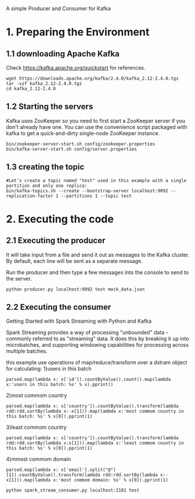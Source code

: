 A simple Producer and Consumer for Kafka

# 1. Preparing the Environment

## 1.1 downloading Apache Kafka 
Check https://kafka.apache.org/quickstart for
references.
```
wget https://downloads.apache.org/kafka/2.4.0/kafka_2.12-2.4.0.tgz
tar -xzf kafka_2.12-2.4.0.tgz
cd kafka_2.12-2.4.0
```

## 1.2 Starting the servers
Kafka uses ZooKeeper so you need to first start a ZooKeeper server if you don't already have one. You can use the convenience script packaged with kafka to get a quick-and-dirty single-node ZooKeeper instance.

```
bin/zookeeper-server-start.sh config/zookeeper.properties
bin/kafka-server-start.sh config/server.properties
```

## 1.3 creating the topic
```
#Let's create a topic named "test" used in this example with a single partition and only one replica:
bin/kafka-topics.sh --create --bootstrap-server localhost:9092 --replication-factor 1 --partitions 1 --topic test
```

# 2. Executing the code

## 2.1 Executing the producer 
It will take input from a file and send it out as messages to the Kafka cluster. By default, each line will be sent as a separate message.

Run the producer and then type a few messages into the console to send to the server. 
```
python producer.py localhost:9092 test mock_data.json
```

## 2.2 Executing the consumer 
Getting Started with Spark Streaming with Python and Kafka

Spark Streaming provides a way of processing "unbounded" data - commonly referred to as "streaming" data. It does this by breaking it up into microbatches, and supporting windowing capabilities for processing across multiple batches.

this example use operations of map/reduce/transform over a dstram object for calculating:
1)users in this batch
```
parsed.map(lambda x: x['id']).countByValue().count().map(lambda x:'users in this batch: %s' % x).pprint()
```
2)most commom country
```
parsed.map(lambda x: x['country']).countByValue().transform(lambda rdd:rdd.sortBy(lambda x:-x[1])).map(lambda x:'most commom country in this batch: %s' % x[0]).pprint(1)
```
3)least commom country
```
parsed.map(lambda x: x['country']).countByValue().transform(lambda rdd:rdd.sortBy(lambda x:x[1])).map(lambda x:'least commom country in this batch: %s' % x[0]).pprint(1)
```
4)mmost commom domain
```
parsed.map(lambda x: x['email'].split("@")[1]).countByValue().transform(lambda rdd:rdd.sortBy(lambda x:-x[1])).map(lambda x:'most commom domain: %s' % x[0]).pprint(1)
```


```
python spark_stream_consumer.py localhost:2181 test
```


